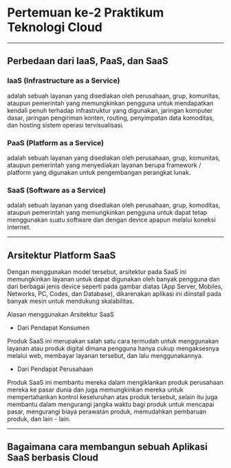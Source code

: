 # Pertemuan ke-2 Praktikum Teknologi Cloud

---

## Perbedaan dari IaaS, PaaS, dan SaaS

### IaaS (Infrastructure as a Service)
adalah sebuah layanan yang disediakan oleh perusahaan, grup, komunitas, ataupun pemerintah yang memungkinkan pengguna untuk mendapatkan kendali penuh terhadap infrastruktur yang digunakan, jaringan komputer dasar, jaringan pengiriman konten, routing, penyimpatan data komoditas, dan hosting sistem operasi tervisualisasi.

### PaaS (Platform as a Service)
adalah sebuah layanan yang disediakan oleh perusahaan, grup, komunitas, ataupun pemerintah yang menyediakan layanan berupa framework / platform yang digunakan untuk pengembangan perangkat lunak.

### SaaS (Software as a Service)
adalah sebuah layanan yang disediakan oleh perusahaan, grup, komoditas, ataupun pemerintah yang memungkinkan pengguna untuk dapat tetap menggunakan suatu software dan dengan device apapun melalui koneksi internet.

---

## Arsitektur Platform SaaS

Dengan menggunakan model tersebut, arsitektur pada SaaS ini memungkinkan layanan untuk dapat digunakan oleh banyak pengguna dan dari berbagai jenis device seperti pada gambar diatas (App Server, Mobiles, Networks, PC, Codes, dan Database), dikarenakan aplikasi ini diinstall pada banyak mesin untuk mendukung skalabilitas.

Alasan menggunakan Arsitektur SaaS

- Dari Pendapat Konsumen

Produk SaaS ini merupakan salah satu cara termudah untuk menggunakan layanan atau produk digital dimana pengguna hanya cukup mengaksesnya melalui web, membayar layanan tersebut, dan lalu menggunakannya.

- Dari Pendapat Perusahaan

Produk SaaS ini membantu mereka dalam mengiklankan produk perusahaan mereka ke pasar dunia dan juga memungkinkan mereka untuk mempertahankan kontrol keseluruhan atas produk tersebut, selain itu juga membantu dalam mengurangi jangka waktu bagi produk untuk mencapai pasar, mengurangi biaya perawatan produk, memudahkan pembaruan produk, dan lain - lain.

---

## Bagaimana cara membangun sebuah Aplikasi SaaS berbasis Cloud

